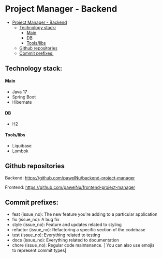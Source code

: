 # Project Manager - Backend

<!-- TOC -->
* [Project Manager - Backend](#project-manager---backend)
  * [Technology stack:](#technology-stack)
      * [Main](#main)
      * [DB](#db)
      * [Tools/libs](#toolslibs)
  * [Github repositories](#github-repositories)
  * [Commit prefixes:](#commit-prefixes)
<!-- TOC -->

## Technology stack:

#### Main
- Java 17
- Spring Boot
- Hibernate

#### DB
- H2

#### Tools/libs
- Liquibase
- Lombok

## Github repositories

Backend: https://github.com/pawelNu/backend-project-manager

Frontend: https://github.com/pawelNu/frontend-project-manager

## Commit prefixes:

- feat (issue_no): The new feature you're adding to a particular application
- fix (issue_no): A bug fix
- style (issue_no): Feature and updates related to styling
- refactor (issue_no): Refactoring a specific section of the codebase
- test (issue_no): Everything related to testing
- docs (issue_no): Everything related to documentation
- chore (issue_no): Regular code maintenance. [ You can also use emojis to represent commit types]
